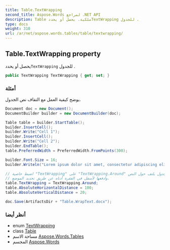 ```yaml
---
title: Table.TextWrapping
second_title: Aspose.Words لمراجع .NET API
description: Table ملكية. يحصل أو يحددTextWrapping للجدول .
type: docs
weight: 310
url: /ar/net/aspose.words.tables/table/textwrapping/
---
```

## Table.TextWrapping property

يحصل أو يحدد`TextWrapping` للجدول .

```csharp
public TextWrapping TextWrapping { get; set; }
```

### أمثلة

يوضح كيفية العمل مع التفاف نص الجدول.

```csharp
Document doc = new Document();
DocumentBuilder builder = new DocumentBuilder(doc);

Table table = builder.StartTable();
builder.InsertCell();
builder.Write("Cell 1");
builder.InsertCell();
builder.Write("Cell 2");
builder.EndTable();
table.PreferredWidth = PreferredWidth.FromPoints(300);

builder.Font.Size = 16;
builder.Writeln("Lorem ipsum dolor sit amet, consectetur adipiscing elit, sed do eiusmod tempor incididunt ut labore et dolore magna aliqua.");

// اضبط خاصية "TextWrapping" على "TextWrapping.Around" لجعل الجدول يلتف حول النص ،
// وادفعها لأسفل في الفقرة أدناه عن طريق تحديد الموضع.
table.TextWrapping = TextWrapping.Around;
table.AbsoluteHorizontalDistance = 100;
table.AbsoluteVerticalDistance = 20;

doc.Save(ArtifactsDir + "Table.WrapText.docx");
```

### أنظر أيضا

* enum [TextWrapping](../../textwrapping/)
* class [Table](../)
* مساحة الاسم [Aspose.Words.Tables](../../table/)
* المجسم [Aspose.Words](../../../)


